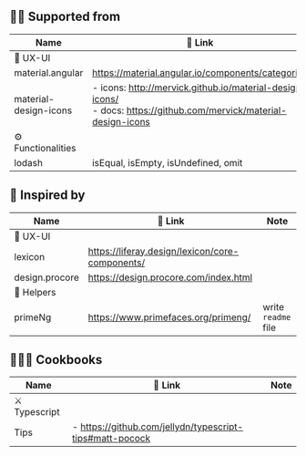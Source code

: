 ## 💪🏻 Supported from

| Name                  | 🔗 Link                                                                                                                 |
| --------------------- | ----------------------------------------------------------------------------------------------------------------------- |
| 🎨 UX-UI              |                                                                                                                         |
| material.angular      | https://material.angular.io/components/categories                                                                       |
| material-design-icons | - icons: http://mervick.github.io/material-design-icons/ <br/> - docs: https://github.com/mervick/material-design-icons |
| ⚙️ Functionalities    |                                                                                                                         |
| lodash                | isEqual, isEmpty, isUndefined, omit                                                                                     |

## 🤩 Inspired by

| Name           | 🔗 Link                                         | Note                |
| -------------- | ----------------------------------------------- | ------------------- |
| 🎨 UX-UI       |                                                 |                     |
| lexicon        | https://liferay.design/lexicon/core-components/ |                     |
| design.procore | https://design.procore.com/index.html           |                     |
| 🪬 Helpers      |                                                 |                     |
| primeNg        | https://www.primefaces.org/primeng/             | write `readme` file |

## 👨🏻‍🍳 Cookbooks

| Name          | 🔗 Link                                                  | Note |
| ------------- | -------------------------------------------------------- | ---- |
| ⚔️ Typescript |                                                          |      |
| Tips          | - https://github.com/jellydn/typescript-tips#matt-pocock |
